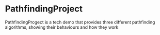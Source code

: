 # PathfindingProject
PathfindingProgect is a tech demo that provides three different pathfinding algorithms, showing their behaviours and how they work
